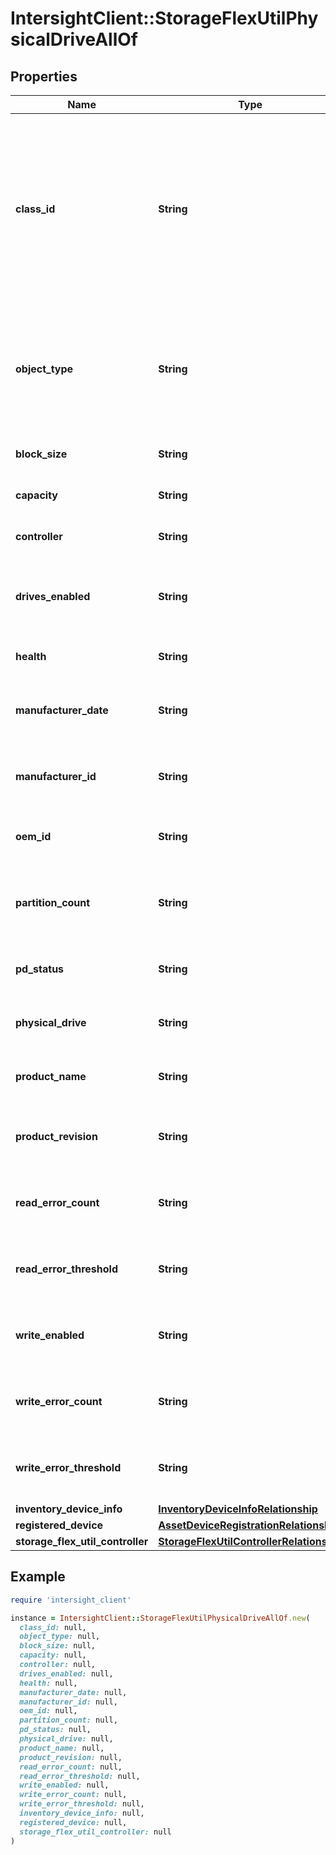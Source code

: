 # IntersightClient::StorageFlexUtilPhysicalDriveAllOf

## Properties

| Name | Type | Description | Notes |
| ---- | ---- | ----------- | ----- |
| **class_id** | **String** | The fully-qualified name of the instantiated, concrete type. This property is used as a discriminator to identify the type of the payload when marshaling and unmarshaling data. | [default to &#39;storage.FlexUtilPhysicalDrive&#39;] |
| **object_type** | **String** | The fully-qualified name of the instantiated, concrete type. The value should be the same as the &#39;ClassId&#39; property. | [default to &#39;storage.FlexUtilPhysicalDrive&#39;] |
| **block_size** | **String** | Block size of the FlexUtil Physical drive. | [optional] |
| **capacity** | **String** | Capacity of the FlexUtil Physical drive. | [optional] |
| **controller** | **String** | Type of the Physical Drive Controller. | [optional] |
| **drives_enabled** | **String** | The number of drives enabled in the FlexUtil Physical Drive. | [optional] |
| **health** | **String** | Health of the FlexUtil Physical drive. | [optional] |
| **manufacturer_date** | **String** | Manufacturing date of the FlexUtil Physical Drive. | [optional] |
| **manufacturer_id** | **String** | Manufacturer identity of the FlexUtil Physical Drive. | [optional] |
| **oem_id** | **String** | The OEM Identifier of the FlexUtil physical drive. | [optional] |
| **partition_count** | **String** | The number of partitions present on the FlexUtil Physical Drive. | [optional] |
| **pd_status** | **String** | Status of the FlexUtil Physical Drive. | [optional] |
| **physical_drive** | **String** | The type of physical drive. Example - microSD. | [optional] |
| **product_name** | **String** | Product name of the FlexUtil Physical Drive. | [optional] |
| **product_revision** | **String** | Product revision of the FlexUtil Physical Drive. | [optional] |
| **read_error_count** | **String** | Read error count of the FlexUtil Physical Drive. | [optional] |
| **read_error_threshold** | **String** | Read error threshold for FlexUtil Physical Drive. | [optional] |
| **write_enabled** | **String** | Write access state of the FlexUtil Physical Drive. | [optional] |
| **write_error_count** | **String** | Write error count of the FlexUtil Physical Drive. | [optional] |
| **write_error_threshold** | **String** | Write error threshold for FlexUtil Physical Drive. | [optional] |
| **inventory_device_info** | [**InventoryDeviceInfoRelationship**](InventoryDeviceInfoRelationship.md) |  | [optional] |
| **registered_device** | [**AssetDeviceRegistrationRelationship**](AssetDeviceRegistrationRelationship.md) |  | [optional] |
| **storage_flex_util_controller** | [**StorageFlexUtilControllerRelationship**](StorageFlexUtilControllerRelationship.md) |  | [optional] |

## Example

```ruby
require 'intersight_client'

instance = IntersightClient::StorageFlexUtilPhysicalDriveAllOf.new(
  class_id: null,
  object_type: null,
  block_size: null,
  capacity: null,
  controller: null,
  drives_enabled: null,
  health: null,
  manufacturer_date: null,
  manufacturer_id: null,
  oem_id: null,
  partition_count: null,
  pd_status: null,
  physical_drive: null,
  product_name: null,
  product_revision: null,
  read_error_count: null,
  read_error_threshold: null,
  write_enabled: null,
  write_error_count: null,
  write_error_threshold: null,
  inventory_device_info: null,
  registered_device: null,
  storage_flex_util_controller: null
)
```

